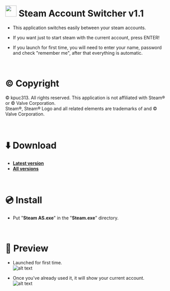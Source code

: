 # <img src="https://raw.githubusercontent.com/kpuc313/Steam-Account-Switcher/master/icon.ico" width="35px" height="35px"> Steam Account Switcher v1.1

* This application switches easily between your steam accounts.

* If you want just to start steam with the current account, press ENTER!

* If you launch for first time, you will need to enter your name, password and check "remember me", after that everything is automatic.

<br />

# :copyright: Copyright
© kpuc313. All rights reserved. This application is not affiliated with Steam® or © Valve Corporation.<br />
Steam®, Steam® Logo and all related elements are trademarks of and © Valve Corporation.

<br />

# :arrow_down: Download
* <b>[Latest version](https://github.com/kpuc313/Steam-Account-Switcher/releases/tag/v1.1 "Latest version")</b>
* <b>[All versions](https://github.com/kpuc313/Steam-Account-Switcher/releases "All versions")</b>

<br />

# :cd: Install

* Put "<b>Steam AS.exe</b>" in the "<b>Steam.exe</b>" directory.

<br />

# :milky_way: Preview
* Launched for first time.<br />
![alt text](https://raw.githubusercontent.com/kpuc313/Steam-Account-Switcher/master/preview/preview_01.png)

* Once you've already used it, it will show your current account.<br />
![alt text](https://raw.githubusercontent.com/kpuc313/Steam-Account-Switcher/master/preview/preview_02.png)
